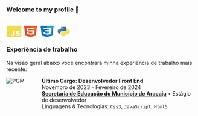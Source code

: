### Welcome to my profile 👋
<div style="display: inline_block"><br>
  <img align="center" alt="SouzaBrun0-Js" height="30" width="40" src="https://raw.githubusercontent.com/devicons/devicon/master/icons/javascript/javascript-plain.svg">
  <img align="center" alt="SouzaBrun0-HTML" height="30" width="40" src="https://raw.githubusercontent.com/devicons/devicon/master/icons/html5/html5-original.svg">
  <img align="center" alt="SouzaBrun0-CSS" height="30" width="40" src="https://raw.githubusercontent.com/devicons/devicon/master/icons/css3/css3-original.svg">
  <img align="center" alt="SouzaBrun0-Python" height="30" width="40" src="https://raw.githubusercontent.com/devicons/devicon/master/icons/python/python-original.svg">
</div>

### Experiência de trabalho
Na visão geral abaixo você encontrará minha experiência de trabalho mais recente:

[<img align="left" height="94px" width="94px" alt="PGM" src=" https://www.aracaju.se.gov.br/userfiles/noticia_imagens/201702/70693/avatar_960.jpg "/>](https://www.aracaju.se.gov.br/)

**Último Cargo: Desenvolvedor Front End** \
Novembro de 2023 - Fevereiro de 2024 \
[**Secretaria de Educação do Município de Aracaju**](https://www.aracaju.se.gov.br/educacao/) • Estágio de desenvolvedor \
Linguagens & Tecnologias: `Css3`, `JavaScript`, `Html5`\
<br/>
